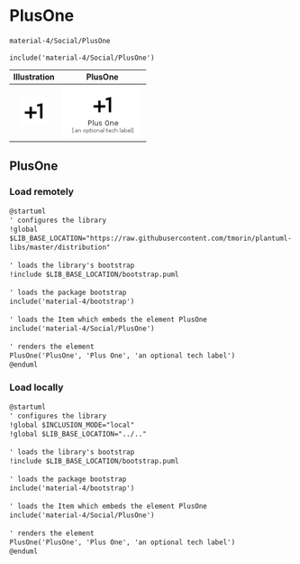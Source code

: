 # PlusOne


```text
material-4/Social/PlusOne
```

```text
include('material-4/Social/PlusOne')
```



| Illustration | PlusOne |
| :---: | :---: |
| ![illustration for Illustration](../../material-4/Social/PlusOne.png) | ![illustration for PlusOne](../../material-4/Social/PlusOne.Local.png) |




## PlusOne

### Load remotely
```plantuml
@startuml
' configures the library
!global $LIB_BASE_LOCATION="https://raw.githubusercontent.com/tmorin/plantuml-libs/master/distribution"

' loads the library's bootstrap
!include $LIB_BASE_LOCATION/bootstrap.puml

' loads the package bootstrap
include('material-4/bootstrap')

' loads the Item which embeds the element PlusOne
include('material-4/Social/PlusOne')

' renders the element
PlusOne('PlusOne', 'Plus One', 'an optional tech label')
@enduml
```

### Load locally
```plantuml
@startuml
' configures the library
!global $INCLUSION_MODE="local"
!global $LIB_BASE_LOCATION="../.."

' loads the library's bootstrap
!include $LIB_BASE_LOCATION/bootstrap.puml

' loads the package bootstrap
include('material-4/bootstrap')

' loads the Item which embeds the element PlusOne
include('material-4/Social/PlusOne')

' renders the element
PlusOne('PlusOne', 'Plus One', 'an optional tech label')
@enduml
```

